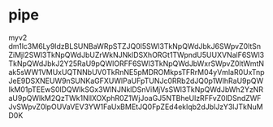 # pipe
myv2
dm1lc3M6Ly9ldzBLSUNBaWRpSTZJQ0l5SWl3TkNpQWdJbkJ6SWpvZ0ltSnZiMjl2SWl3TkNpQWdJbUZrWkNJNklDSXhORGt1TWpndU5UUXVNalF6SWl3TkNpQWdJbkJ2Y25RaU9pQWlORFF6SWl3TkNpQWdJbWxrSWpvZ0ltWmtNak5sWW1VMUxUQTNNbUV0TkRnNE5pMDROMkpsTFRrM04yVmlaR0UxTnpJeE9DSXNEUW9nSUNKaGFXUWlPaUFpTUNJc0RRb2dJQ0p1WlhRaU9pQWlkM01pTEEwS0lDQWlkSGx3WlNJNklDSnViMjVsSWl3TkNpQWdJbWh2YzNRaU9pQWlkM2QzTWk1NllXOXphR0Z1WjJoaGJ5NTBheUlzRFFvZ0lDSndZWFJvSWpvZ0lpOUVaVEV3YW1FaUxBMEtJQ0FpZEd4eklqb2dJblJzY3lJTkNuMD0K
